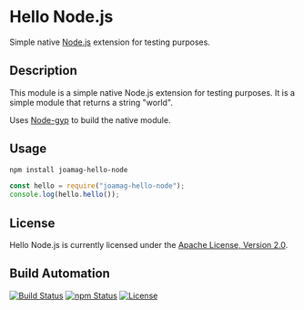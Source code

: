 # Hello Node.js

Simple native [Node.js](https://nodejs.org/) extension for testing purposes.

## Description

This module is a simple native Node.js extension for testing purposes. It is a simple module that returns a string "world".

Uses [Node-gyp](https://github.com/nodejs/node-gyp) to build the native module.

## Usage

```bash
npm install joamag-hello-node
```

```js
const hello = require("joamag-hello-node");
console.log(hello.hello());
```

## License

Hello Node.js is currently licensed under the [Apache License, Version 2.0](http://www.apache.org/licenses/).

## Build Automation

[![Build Status](https://github.com/joamag/hello-node/workflows/Main%20Workflow/badge.svg)](https://github.com/joamag/hello-node/actions)
[![npm Status](https://img.shields.io/npm/v/joamag-hello-node.svg)](https://www.npmjs.com/package/joamag-hello-node)
[![License](https://img.shields.io/badge/license-Apache%202.0-blue.svg)](https://www.apache.org/licenses/)
